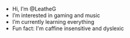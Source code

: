 - Hi, I’m @LeatheG
- I’m interested in gaming and music
- I’m currently learning everything
- Fun fact: I'm caffine insensitive and dyslexic

<!---
LeatheG/LeatheG is a ✨ special ✨ repository because its `README.md` (this file) appears on your GitHub profile.
You can click the Preview link to take a look at your changes.
--->
